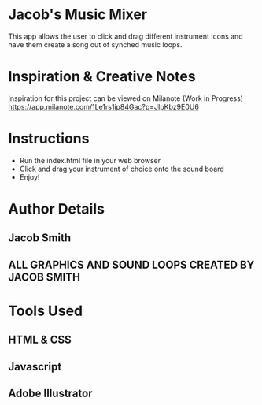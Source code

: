 
# Jacob's Music Mixer
This app allows the user to click and drag different instrument Icons and have them create a song out of synched music loops. 

# Inspiration & Creative Notes
Inspiration for this project can be viewed on Milanote (Work in Progress)
https://app.milanote.com/1Le1rs1ip84Gac?p=JIpKbz9E0U6


# Instructions
* Run the index.html file in your web browser
* Click and drag your instrument of choice onto the sound board
* Enjoy!

# Author Details
## Jacob Smith
## ALL GRAPHICS AND SOUND LOOPS CREATED BY JACOB SMITH
# Tools Used
## HTML & CSS
## Javascript
## Adobe Illustrator



